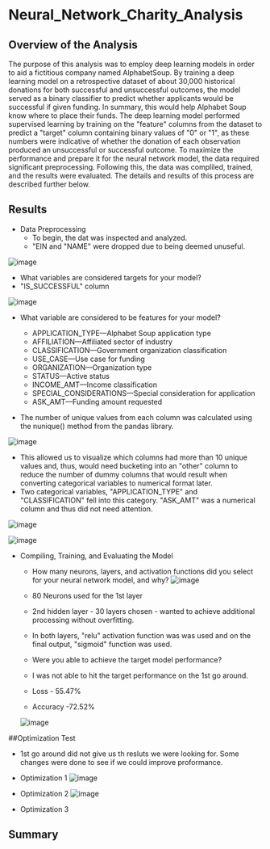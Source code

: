 # Neural_Network_Charity_Analysis

## Overview of the Analysis
  The purpose of this analysis was to employ deep learning models in order to aid a fictitious company named AlphabetSoup.  By training a deep learning model on a retrospective dataset of about 30,000 historical donations for both successful and unsuccessful outcomes, the model served as a binary classifier to predict whether applicants would be successful if given funding. In summary, this would help Alphabet Soup know where to place their funds.
The deep learning model performed supervised learning by training on the "feature" columns from the dataset to predict a "target" column containing binary values of "0" or "1", as these numbers were indicative of whether the donation of each observation produced an unsuccessful or successful outcome.  To maximize the performance and prepare it for the neural network model, the data required significant preprocessing. Following this, the data was compliled, trained, and the results were evaluated. The details and results of this process are described further below.
 

## Results

 * Data Preprocessing
    * To begin, the dat was inspected and analyzed.
    * "EIN and "NAME" were dropped due to being deemed unuseful.
    
 ![image](https://user-images.githubusercontent.com/94253815/161866882-6bae8562-bc2c-467a-bb31-927c0ebf2bd1.png)

 

   * What variables are considered targets for your model?
   * "IS_SUCCESSFUL" column
  
  ![image](https://user-images.githubusercontent.com/94253815/161867070-1b915e96-ef98-403e-b92c-e02a0b7b866e.png)


   * What variable are considered to be features for your model?
      * APPLICATION_TYPE—Alphabet Soup application type
      * AFFILIATION—Affiliated sector of industry
      *  CLASSIFICATION—Government organization classification
      *  USE_CASE—Use case for funding
      *  ORGANIZATION—Organization type
      *  STATUS—Active status
      *  INCOME_AMT—Income classification
      *  SPECIAL_CONSIDERATIONS—Special consideration for application
      *  ASK_AMT—Funding amount requested


   * The number of unique values from each column was calculated using the nunique() method from the pandas library.
   
   ![image](https://user-images.githubusercontent.com/94253815/161868406-9f2d3033-19e4-4a89-b229-a2f2edebeaf6.png)

   
   * This allowed us to visualize which columns had more than 10 unique values and, thus, would need bucketing into an "other" column to reduce the number of dummy columns that would result when converting categorical variables to numerical format later. 
   * Two categorical variables, "APPLICATION_TYPE" and "CLASSIFICATION" fell into this category. "ASK_AMT" was a numerical column and thus did not need attention.

  ![image](https://user-images.githubusercontent.com/94253815/161868565-57837af5-b718-4a2f-a6d2-ddccd3b1b5f2.png)


  ![image](https://user-images.githubusercontent.com/94253815/161868810-ad245c7c-e047-4a05-965c-f89cbc05402a.png)


 * Compiling, Training, and Evaluating the Model

   * How many neurons, layers, and activation functions did you select for your neural network model, and why?
   ![image](https://user-images.githubusercontent.com/94253815/161868997-3921da17-f2d1-4fd3-8216-5944d477ff67.png)
   * 80 Neurons used for the 1st layer
   * 2nd hidden layer - 30 layers chosen - wanted to achieve additional processing without overfitting.
   * In both layers, "relu" activation function was was used and on the final output, "sigmoid" function was used.
   
   * Were you able to achieve the target model performance?
   * I was not able to hit the target performance on the 1st go around.
   * Loss - 55.47%
   * Accuracy -72.52%
   
   ![image](https://user-images.githubusercontent.com/94253815/161869758-7aaf5550-ab18-437e-ad6e-1ef234fa1cef.png)

  ##Optimization Test
   * 1st go around did not give us th resluts we were looking for. Some changes were done to see if we could improve proformance.

   * Optimization 1 
   ![image](https://user-images.githubusercontent.com/94253815/161870078-b1c49782-8b46-41ae-8def-133a34e2a11c.png)

   * Optimization 2
   ![image](https://user-images.githubusercontent.com/94253815/161870190-170531df-6ca9-426c-a96e-fca74070a531.png)

   * Optimization 3
   

## Summary
